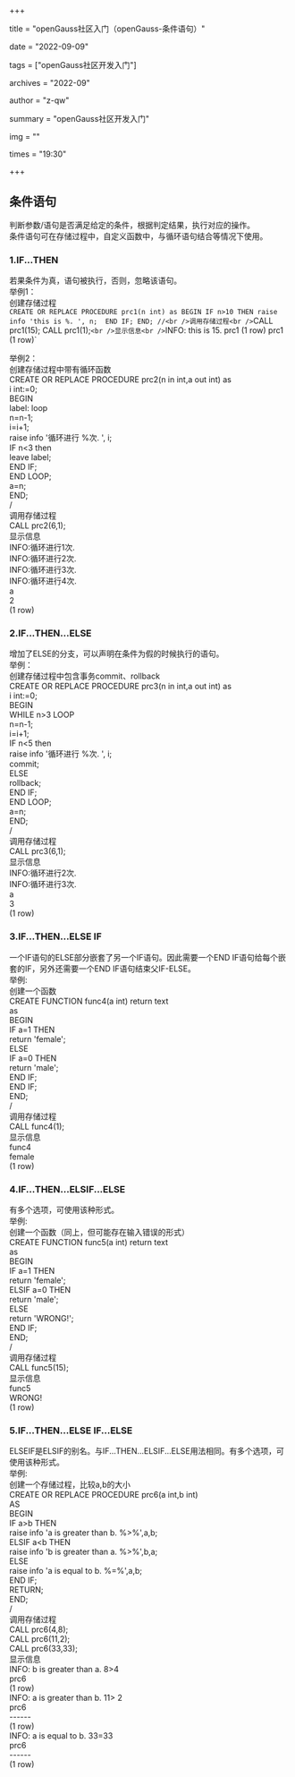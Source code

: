 +++

title = "openGauss社区入门（openGauss-条件语句）" 

date = "2022-09-09" 

tags = ["openGauss社区开发入门"] 

archives = "2022-09" 

author = "z-qw" 

summary = "openGauss社区开发入门" 

img = "" 

times = "19:30" 

+++

## 条件语句
判断参数/语句是否满足给定的条件，根据判定结果，执行对应的操作。<br />条件语句可在存储过程中，自定义函数中，与循环语句结合等情况下使用。
### 1.IF...THEN
若果条件为真，语句被执行，否则，忽略该语句。<br />举例1：<br />创建存储过程<br />
`CREATE OR REPLACE PROCEDURE prc1(n int) as
BEGIN
IF n>10 THEN
raise info 'this is %. ', n; 
END IF;
END;
//<br />调用存储过程<br />`CALL prc1(15);
CALL prc1(1);`<br />显示信息<br />`INFO: this is 15.
prc1
(1 row)
prc1
(1 row)`

举例2：<br />创建存储过程中带有循环函数<br />CREATE OR REPLACE PROCEDURE prc2(n in int,a out int) as<br />i int:=0;<br />BEGIN<br />label: loop<br />n=n-1;<br />i=i+1;<br />raise info '循环进行 %次. ', i; <br />IF n<3 then<br />leave label;<br />END IF;<br />END LOOP;<br />a=n;<br />END;<br />/<br />调用存储过程<br />CALL prc2(6,1);<br />显示信息<br />INFO:循环进行1次.<br />INFO:循环进行2次.<br />INFO:循环进行3次.<br />INFO:循环进行4次.<br />a<br />2<br />(1 row)
### 2.IF...THEN...ELSE
增加了ELSE的分支，可以声明在条件为假的时候执行的语句。<br />举例：<br />创建存储过程中包含事务commit、rollback<br />CREATE OR REPLACE PROCEDURE prc3(n in int,a out int) as<br />i int:=0;<br />BEGIN<br />WHILE n>3 LOOP <br />n=n-1;<br />i=i+1;<br />IF  n<5 then<br />raise info '循环进行 %次. ', i; <br />commit; <br />ELSE<br />rollback;<br />END IF;<br />END LOOP;<br />a=n;<br />END;<br />/<br />调用存储过程<br />CALL prc3(6,1);<br />显示信息<br />INFO:循环进行2次.<br />INFO:循环进行3次.<br />a<br />3<br />(1 row)
### 3.IF...THEN...ELSE IF
一个IF语句的ELSE部分嵌套了另一个IF语句。因此需要一个END IF语句给每个嵌套的IF，另外还需要一个END IF语句结束父IF-ELSE。<br />举例:<br />创建一个函数<br />CREATE FUNCTION func4(a int) return text<br />as<br />BEGIN<br />IF a=1 THEN<br />return 'female';<br />ELSE <br />IF a=0 THEN<br />return 'male';<br />END IF;<br />END IF;<br />END;<br />/<br />调用存储过程<br />CALL func4(1);<br />显示信息<br />func4<br />female<br />(1 row)
### 4.IF...THEN...ELSIF...ELSE
有多个选项，可使用该种形式。<br />举例:<br />创建一个函数（同上，但可能存在输入错误的形式）<br />CREATE FUNCTION func5(a int) return text<br />as<br />BEGIN<br />IF a=1 THEN<br />return 'female';<br />ELSIF a=0 THEN<br />return 'male';<br />ELSE<br />return 'WRONG!';<br />END IF;<br />END;<br />/<br />调用存储过程<br />CALL func5(15);<br />显示信息<br />func5<br />WRONG!<br />(1 row)
### 5.IF...THEN...ELSE IF...ELSE
ELSEIF是ELSIF的别名。与IF...THEN...ELSIF...ELSE用法相同。有多个选项，可使用该种形式。<br />举例:<br />创建一个存储过程，比较a,b的大小<br />CREATE OR REPLACE PROCEDURE prc6(a int,b int) <br />AS<br />BEGIN<br />IF a>b THEN<br />raise info 'a is greater than b. %>%',a,b; <br />ELSIF a<b THEN<br />raise info 'b is greater than a. %>%',b,a; <br />ELSE<br />raise info 'a is equal to b. %=%',a,b; <br />END IF;<br />RETURN;<br />END;<br />/<br />调用存储过程<br />CALL prc6(4,8);<br />CALL prc6(11,2);<br />CALL prc6(33,33);<br />显示信息<br />INFO: b is greater than a. 8>4<br />prc6<br />(1 row)<br />INFO: a is greater than b. 11> 2<br />prc6<br />------<br />(1 row)<br />INFO: a is equal to b. 33=33<br />prc6<br />------<br />(1 row)



